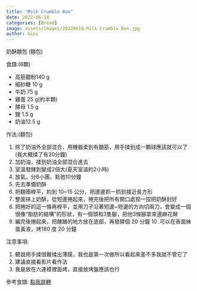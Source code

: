 ```yaml
---
title: "Milk Crumble Bun"
date: 2022-06-18
categories: [Bread]
image: assets/images/20220618-Milk Crumble Bun.jpg
author: Gini
---
```

奶酥麵包 (麵包)

食譜:(6顆)
- 高筋麵粉140 g
- 細砂糖 10 g
- 牛奶 75 g
- 雞蛋 25 g(約半顆)
- 酵母 1.5 g
- 鹽 1.5 g
- 奶油12.5 g

作法:(麵包)
1. 除了奶油外全部混合，用機器柔到有麵筋，用手揉到成一顆球應該就可以了(我大概揉了有20分鐘)
2. 加奶油，揉到奶油全部混合進去
3. 室溫發酵到變成2倍大(夏天室溫約2小時)
4. 放氣，分6小團，鬆弛10分鐘
5. 先去準備奶酥
6. 把麵團桿平，約到 10~15 公分，把邊邊抓一抓到接近長方形
7. 整面抹上奶酥，從短邊捲起來，捲完後把所有開口處捏一捏把奶酥封好
8. 把捲好的這一條再桿平，並用刀子沿著短邊~短邊的方向切兩刀，會變成一個很像“脂肪的結構”的形狀，有一個頭和3隻腳，把他3條腳拿來邊麻花辮
9. 編完後捲起來，把醜醜的地方放在底部，再發酵個 20 分鐘
10 .可以在表面抹蛋黃液，烤180 度 20 分鐘 

注意事項:
1. 聽說用手揉很難揉出薄膜，我也是第一次做所以看起來差不多我就不管它了
2. 建議直接看影片看作法
3. 我是放在六連模裡面烤，直接放烤盤應該也行

<p style="overflow-wrap: anywhere;">參考食譜:
<a href="https://www.facebook.com/watch/?ref=saved&v=395261312548496" target="_blank">點我跳轉</a>
</p>
